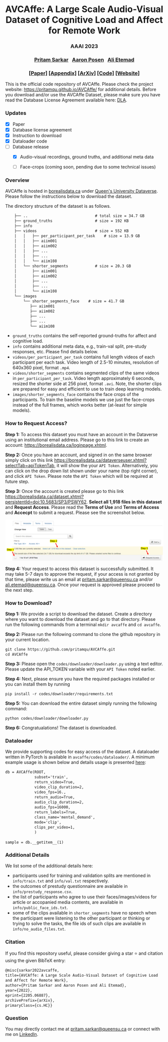 <h1 align="center"> 
AVCAffe: A Large Scale Audio-Visual Dataset of Cognitive Load and Affect for Remote Work
</h1>

<h3 align="center">
AAAI 2023
</h3>

<h3 align="center">
<a href="https://www.pritamsarkar.com">Pritam Sarkar</a>
&nbsp; <a href="">Aaron Posen</a>
&nbsp; <a href="">Ali Etemad</a>
</h3>

<h3 align="center"> 
<a href="https://arxiv.org/pdf/2205.06887.pdf">[Paper]</a>   <!-- change with aaai link -->
<a href="./docs/assets/files/avcaffe_supp.pdf"> [Appendix]</a> 
<a href="https://arxiv.org/pdf/2205.06887.pdf"> [ArXiv]</a> 
<a href="https://github.com/pritamqu/AVCAffe"> [Code]</a>  <a href="https://pritamqu.github.io/AVCAffe/"> [Website]</a>
</h3>


This is the official code repository of AVCAffe. Please check the project website: https://pritamqu.github.io/AVCAffe/ for additional details. Before you download and/or use the AVCAffe Dataset, please make sure you have read the Database License Agreement available here: [DLA](./LICENSE.html).

<!-- ### Items available -->
### Updates
- [x] Paper
- [x] Database license agreement
- [x] Instruction to download
- [x] Dataloader code
- [ ] Database release
    - [x] Audio-visual recordings, ground truths, and additional meta data
    - [ ] Face-crops (coming soon, pending due to some technical issues)



### Overview

AVCAffe is hosted in [borealisdata.ca](https://borealisdata.ca/) under [Queen's University Dataverse](https://borealisdata.ca/dataverse/queens). Please follow the instructions below to download the dataset.

The directory structure of the dataset is as follows. 

```    
    ├── ..                              # total size = 34.7 GB
    ├── ground_truths                   # size = 192 KB
    ├── info
    ├── videos                          # size = 552 KB
    |   │   ├── per_participant_per_task    # size = 13.9 GB
    │   │   ├── aiim001
    │   │   ├── aiim002
    │   │   ├── ...
    │   │   ├── ...
    │   │   └── aiim108
    │   └── shorter_segments            # size = 20.3 GB
    │       ├── aiim001 
    │       ├── aiim002
    │       ├── ...
    │       ├── ...
    │       └── aiim108
    └── images                         
        └── shorter_segments_face    # size = 41.7 GB
           ├── aiim001
           ├── aiim002
           ├── ...
           ├── ...
           └── aiim108

```

- `ground_truths` contains the self-reported ground-truths for affect and cognitive load.
- `info` contains additional meta data, e.g., train-val split, pre-study responses, etc. Please find details below. 
- `videos/per_participant_per_task` contains full length videos of each participant per each task. Video length of 2.5-10 minutes, resolution of 640x360 pixel, format `.mp4`.  
- `videos/shorter_segments` contains segmented clips of the same videos in `per_participant_per_task`. Video length approximately 6 seconds, resized the shorter side at 256 pixel, format `.avi`. Note, the shorter clips are prepared for easy and efficient to use to train deep learning models. 
- `images/shorter_segments_face` contains the face crops of the participants. To train the baseline models we use just the face-crops instead of the full frames, which works better (at-least for simple models).

### How to Request Access?


**Step 1:**
To access this dataset you must have an account in the Dataverse using an institutional email address. 
Please go to this link to create an account: https://borealisdata.ca/loginpage.xhtml. 

**Step 2:**
Once you have an account, and signed in on the same browser simply click on this link https://borealisdata.ca/dataverseuser.xhtml?selectTab=apiTokenTab, it will show the your `API Token`. Alternatively, you can click on the drop down list shown under your name (top right corner), and click `API Token`. Please note the `API Token` which will be required at future step.

**Step 3:** 
Once the account is created please go to this link https://borealisdata.ca/dataset.xhtml?persistentId=doi:10.5683/SP3/PSWY62. **Select all 1,918 files in this dataset** and **Request Access**. Please read the **Terms of Use** and **Terms of Access** and **Accecpt** to submit a request. Please see the screenshot below.

![step 3](./docs/assets/images/request_access.png)

**Step 4:**
Your request to access this dataset is successfully submitted. It may take 5-7 days to approve the request, if your access is not granted by that time, please write us an email at pritam.sarkar@queensu.ca and/or ali.etemad@queensu.ca. Once your request is approved please proceed to the next step.

### How to Download?

**Step 1:** 
We provide a script to download the dataset. Create a directory where you want to download the dataset and go to that directory. Please run the following commands from a terminal `mkdir avcaffe` and `cd avcaffe`.

**Step 2:**
Please run the following command to clone the github repository in your current location.
```
git clone https://github.com/pritamqu/AVCAffe.git
cd AVCAffe
```

**Step 3:** 
Please open the `codes/downloader/downloader.py` using a text editor. Please update the API_TOKEN variable with your `API Token` noted earlier.

**Step 4:** 
Next, please ensure you have the required packages installed or you can install them by running
```
pip install -r codes/downloader/requirements.txt
```

**Step 5:** 
You can download the entire dataset simply running the following command:
```
python codes/downloader/downloader.py
```

**Step 6:**
Congratualations! The dataset is downloaded.


### Dataloader

We provide supporting codes for easy access of the dataset.  A dataloader written in PyTorch is available in `avcaffe/codes/dataloader/`. A minimum example usage is shown below and details usage is presented [here](./codes/dataloader/README.MD):

```
db = AVCAffe(ROOT,
             subset='train',
             return_video=True,
             video_clip_duration=2,
             video_fps=16.,
             return_audio=True,
             audio_clip_duration=2,
             audio_fps=16000,
             return_labels=True,
             class_name='mental_demand',
             mode='clip',
             clips_per_video=1,
             )

sample = db.__getitem__(1)

```

### Additional Details

We list some of the additional details here:
- participants used for training and validation splits are mentioned in `info/train.txt` and `info/val.txt` respectively.
- the outcomes of prestudy questionnaire are available in `info/prestudy_response.csv`.
- the list of participants who agree to use their faces/images/videos for article or accopanied media contents, are available in `info/public_face_ids.txt`.
- some of the clips available in `shorter_segments` have no speech when the participant were listening to the other participant or thinking or trying to solve the tasks, the file ids of such clips are available in `info/no_audio_files.txt`.


### Citation
If you find this repository useful, please consider giving a star :star: and citation using the given BibTeX entry:
```
@misc{sarkar2022avcaffe,
title={AVCAffe: A Large Scale Audio-Visual Dataset of Cognitive Load and Affect for Remote Work},
author={Pritam Sarkar and Aaron Posen and Ali Etemad},
year={2022},
eprint={2205.06887},
archivePrefix={arXiv},
primaryClass={cs.HC}} 
```

### Question
You may directly contact me at <pritam.sarkar@queensu.ca> or connect with me on [LinkedIn](https://www.linkedin.com/in/sarkarpritam/).



